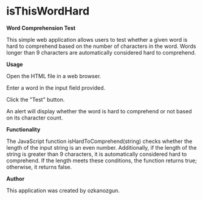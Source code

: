 # isThisWordHard

**Word Comprehension Test**

This simple web application allows users to test whether a given word is hard to comprehend based on the number of characters in the word. Words longer than 9 characters are automatically considered hard to comprehend.

**Usage**

Open the HTML file in a web browser.

Enter a word in the input field provided.

Click the "Test" button.

An alert will display whether the word is hard to comprehend or not based on its character count.

**Functionality**

The JavaScript function isHardToComprehend(string) checks whether the length of the input string is an even number.
Additionally, if the length of the string is greater than 9 characters, it is automatically considered hard to comprehend. If the length meets these conditions, the function returns true; otherwise, it returns false.

**Author**

This application was created by ozkanozgun.
